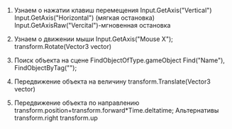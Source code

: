 1. Узнаем о нажатии клавиш перемещения 
Input.GetAxis("Vertical")
Input.GetAxis("Horizontal")
(мягкая остановка)
Input.GetAxisRaw("Vercital")-мгновенная остановка
2.  Узнаем о движении мыши
Input.GetAxis("Mouse X");
transform.Rotate(Vector3 vector)
3. Поиск объекта на сцене
FindObjectOfType<Type>.gameObject
Find("Name"), FindObjectByTag("");

5. Передвижение объекта  на величину
transform.Translate(Vector3 vector)

6. Передвижение объекта по направлению
transform.position+transform.forward*Time.deltatime;
Альтернативы
transform.right
transform.up





